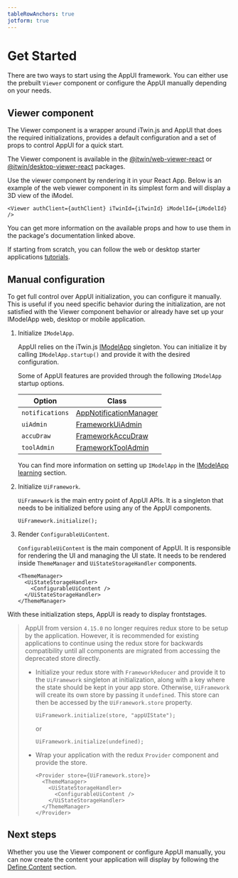 ```yaml
---
tableRowAnchors: true
jotform: true
---
```


# Get Started

There are two ways to start using the AppUI framework. You can either use the prebuilt `Viewer` component or configure the AppUI manually depending on your needs.

## Viewer component

The Viewer component is a wrapper around iTwin.js and AppUI that does the required initializations, provides a default configuration and a set of props to control AppUI for a quick start.

The Viewer component is available in the [@itwin/web-viewer-react](https://www.npmjs.com/package/@itwin/web-viewer-react) or [@itwin/desktop-viewer-react](https://www.npmjs.com/package/@itwin/desktop-viewer-react) packages.

Use the viewer component by rendering it in your React App. Below is an example of the web viewer component in its simplest form and will display a 3D view of the iModel.

```tsx
<Viewer authClient={authClient} iTwinId={iTwinId} iModelId={iModelId} />
```

You can get more information on the available props and how to use them in the package's documentation linked above.

If starting from scratch, you can follow the web or desktop starter applications [tutorials](../../learning/tutorials/index.md#starter-applications).

## Manual configuration

To get full control over AppUI initialization, you can configure it manually. This is useful if you need specific behavior during the initialization, are not satisfied with the Viewer component behavior or already have set up your IModelApp web, desktop or mobile application.

1. Initialize `IModelApp`.

   AppUI relies on the iTwin.js [IModelApp]($core-frontend) singleton. You can initialize it by calling `IModelApp.startup()` and provide it with the desired configuration.

   Some of AppUI features are provided through the following `IModelApp` startup options.

   | Option          | Class                                  |
   | --------------- | -------------------------------------- |
   | `notifications` | [AppNotificationManager]($appui-react) |
   | `uiAdmin`       | [FrameworkUiAdmin]($appui-react)       |
   | `accuDraw`      | [FrameworkAccuDraw]($appui-react)      |
   | `toolAdmin`     | [FrameworkToolAdmin]($appui-react)     |

   You can find more information on setting up `IModelApp` in the [IModelApp learning](../../learning/frontend/IModelApp.md) section.

2. Initialize `UiFramework`.

   `UiFramework` is the main entry point of AppUI APIs. It is a singleton that needs to be initialized before using any of the AppUI components.

   ```tsx
   UiFramework.initialize();
   ```

3. Render `ConfigurableUiContent`.

   `ConfigurableUiContent` is the main component of AppUI. It is responsible for rendering the UI and managing the UI state. It needs to be rendered inside `ThemeManager` and `UiStateStorageHandler` components.

   ```tsx
   <ThemeManager>
     <UiStateStorageHandler>
       <ConfigurableUiContent />
     </UiStateStorageHandler>
   </ThemeManager>
   ```

With these initialization steps, AppUI is ready to display frontstages.

> AppUI from version `4.15.0` no longer requires redux store to be setup by the application. However, it is recommended for existing applications to continue using the redux store for backwards compatibility until all components are migrated from accessing the deprecated store directly.
>
> - Initialize your redux store with `FrameworkReducer` and provide it to the `UiFramework` singleton at initialization, along with a key where the state should be kept in your app store. Otherwise, `UiFramework` will create its own store by passing it `undefined`. This store can then be accessed by the `UiFramework.store` property.
>
>   ```tsx
>   UiFramework.initialize(store, "appUIState");
>   ```
>
>   or
>
>   ```tsx
>   UiFramework.initialize(undefined);
>   ```
>
> - Wrap your application with the redux `Provider` component and provide the store.
>
>   ```tsx
>   <Provider store={UiFramework.store}>
>     <ThemeManager>
>       <UiStateStorageHandler>
>         <ConfigurableUiContent />
>       </UiStateStorageHandler>
>     </ThemeManager>
>   </Provider>
>   ```

## Next steps

Whether you use the Viewer component or configure AppUI manually, you can now create the content your application will display by following the [Define Content](./define-content.md) section.
